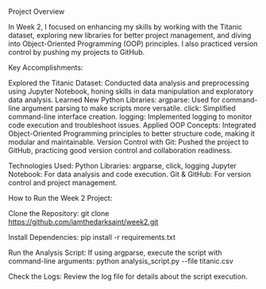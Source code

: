 Project Overview

In Week 2, I focused on enhancing my skills by working with the Titanic dataset, exploring new libraries for better project management, and diving into Object-Oriented Programming (OOP) principles. I also practiced version control by pushing my projects to GitHub.

Key Accomplishments:

Explored the Titanic Dataset: Conducted data analysis and preprocessing using Jupyter Notebook, honing skills in data manipulation and exploratory data analysis.
Learned New Python Libraries:
argparse: Used for command-line argument parsing to make scripts more versatile.
click: Simplified command-line interface creation.
logging: Implemented logging to monitor code execution and troubleshoot issues.
Applied OOP Concepts: Integrated Object-Oriented Programming principles to better structure code, making it modular and maintainable.
Version Control with Git: Pushed the project to GitHub, practicing good version control and collaboration readiness.

Technologies Used:
Python Libraries: argparse, click, logging
Jupyter Notebook: For data analysis and code execution.
Git & GitHub: For version control and project management.

How to Run the Week 2 Project:

Clone the Repository:
git clone https://github.com/iamthedarksaint/week2.git

Install Dependencies:
pip install -r requirements.txt

Run the Analysis Script:
If using argparse, execute the script with command-line arguments:
python analysis_script.py --file titanic.csv

Check the Logs:
Review the log file for details about the script execution.
